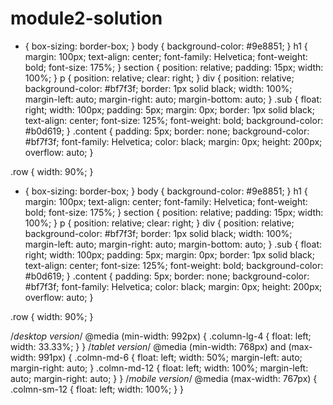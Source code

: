 # module2-solution
* {
  box-sizing: border-box;
}
body {
  background-color: #9e8851;
}
h1 {
  margin: 100px;
  text-align: center;
  font-family: Helvetica;
  font-weight: bold;
  font-size: 175%;
}
section {
  position: relative;
  padding: 15px;
  width: 100%;
}
p {
  position: relative;
  clear: right;
}
div {
  position: relative;
  background-color: #bf7f3f;
  border: 1px solid black;
  width: 100%;
  margin-left: auto;
  margin-right: auto;
  margin-bottom: auto;
}
.sub {
  float: right;
  width: 100px;
  padding: 5px;
  margin: 0px;
  border: 1px solid black;
  text-align: center;
  font-size: 125%;
  font-weight: bold;
  background-color: #b0d619;
}
.content {
  padding: 5px;
  border: none;
  background-color: #bf7f3f;
  font-family: Helvetica;
  color: black;
  margin: 0px;
  height: 200px;
  overflow: auto;
}

.row {
  width: 90%;
}

* {
  box-sizing: border-box;
}
body {
  background-color: #9e8851;
}
h1 {
  margin: 100px;
  text-align: center;
  font-family: Helvetica;
  font-weight: bold;
  font-size: 175%;
}
section {
  position: relative;
  padding: 15px;
  width: 100%;
}
p {
  position: relative;
  clear: right;
}
div {
  position: relative;
  background-color: #bf7f3f;
  border: 1px solid black;
  width: 100%;
  margin-left: auto;
  margin-right: auto;
  margin-bottom: auto;
}
.sub {
  float: right;
  width: 100px;
  padding: 5px;
  margin: 0px;
  border: 1px solid black;
  text-align: center;
  font-size: 125%;
  font-weight: bold;
  background-color: #b0d619;
}
.content {
  padding: 5px;
  border: none;
  background-color: #bf7f3f;
  font-family: Helvetica;
  color: black;
  margin: 0px;
  height: 200px;
  overflow: auto;
}

.row {
  width: 90%;
}

/*desktop version*/
@media (min-width: 992px) {
  .column-lg-4 {
    float: left;
    width: 33.33%;
  }
}
/*tablet version*/
@media (min-width: 768px) and (max-width: 991px) {
  .colmn-md-6 {
    float: left;
    width: 50%;
    margin-left: auto;
    margin-right: auto;
  }
  .colmn-md-12 {
    float: left;
    width: 100%;
    margin-left: auto;
    margin-right: auto;
  }
}
/*mobile version*/
@media (max-width: 767px) {
  .colmn-sm-12 {
    float: left;
    width: 100%;
  }
}
